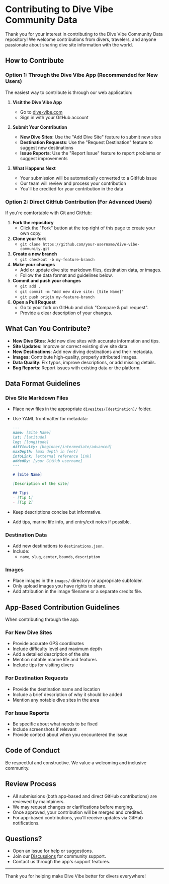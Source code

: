 # Contributing to Dive Vibe Community Data

Thank you for your interest in contributing to the Dive Vibe Community Data repository! We welcome contributions from divers, travelers, and anyone passionate about sharing dive site information with the world.

## How to Contribute

### Option 1: Through the Dive Vibe App (Recommended for New Users)

The easiest way to contribute is through our web application:

1. **Visit the Dive Vibe App**
   - Go to [dive-vibe.com](https://divevibe.io) 
   - Sign in with your GitHub account

2. **Submit Your Contribution**
   - **New Dive Sites**: Use the "Add Dive Site" feature to submit new sites
   - **Destination Requests**: Use the "Request Destination" feature to suggest new destinations
   - **Issue Reports**: Use the "Report Issue" feature to report problems or suggest improvements

3. **What Happens Next**
   - Your submission will be automatically converted to a GitHub issue
   - Our team will review and process your contribution
   - You'll be credited for your contribution in the data

### Option 2: Direct GitHub Contribution (For Advanced Users)

If you're comfortable with Git and GitHub:

1. **Fork the repository**
   - Click the "Fork" button at the top right of this page to create your own copy.
2. **Clone your fork**
   - `git clone https://github.com/your-username/dive-vibe-community.git`
3. **Create a new branch**
   - `git checkout -b my-feature-branch`
4. **Make your changes**
   - Add or update dive site markdown files, destination data, or images.
   - Follow the data format and guidelines below.
5. **Commit and push your changes**
   - `git add .`
   - `git commit -m "Add new dive site: [Site Name]"`
   - `git push origin my-feature-branch`
6. **Open a Pull Request**
   - Go to your fork on GitHub and click "Compare & pull request".
   - Provide a clear description of your changes.

## What Can You Contribute?

- **New Dive Sites**: Add new dive sites with accurate information and tips.
- **Site Updates**: Improve or correct existing dive site data.
- **New Destinations**: Add new diving destinations and their metadata.
- **Images**: Contribute high-quality, properly attributed images.
- **Data Quality**: Fix typos, improve descriptions, or add missing details.
- **Bug Reports**: Report issues with existing data or the platform.

## Data Format Guidelines

### Dive Site Markdown Files
- Place new files in the appropriate `divesites/[destination]/` folder.
- Use YAML frontmatter for metadata:

  ```markdown
  ---
  name: [Site Name]
  lat: [latitude]
  lng: [longitude]
  difficulty: [beginner/intermediate/advanced]
  maxDepth: [max depth in feet]
  infoLink: [external reference link]
  addedBy: [your GitHub username]
  ---
  
  # [Site Name]
  
  [Description of the site]
  
  ## Tips
  - [Tip 1]
  - [Tip 2]
  ```

- Keep descriptions concise but informative.
- Add tips, marine life info, and entry/exit notes if possible.

### Destination Data
- Add new destinations to `destinations.json`.
- Include:
  - `name`, `slug`, `center`, `bounds`, `description`

### Images
- Place images in the `images/` directory or appropriate subfolder.
- Only upload images you have rights to share.
- Add attribution in the image filename or a separate credits file.

## App-Based Contribution Guidelines

When contributing through the app:

### For New Dive Sites
- Provide accurate GPS coordinates
- Include difficulty level and maximum depth
- Add a detailed description of the site
- Mention notable marine life and features
- Include tips for visiting divers

### For Destination Requests
- Provide the destination name and location
- Include a brief description of why it should be added
- Mention any notable dive sites in the area

### For Issue Reports
- Be specific about what needs to be fixed
- Include screenshots if relevant
- Provide context about when you encountered the issue

## Code of Conduct

Be respectful and constructive. We value a welcoming and inclusive community.

## Review Process

- All submissions (both app-based and direct GitHub contributions) are reviewed by maintainers.
- We may request changes or clarifications before merging.
- Once approved, your contribution will be merged and credited.
- For app-based contributions, you'll receive updates via GitHub notifications.

## Questions?

- Open an issue for help or suggestions.
- Join our [Discussions](https://github.com/your-org/dive-vibe-community/discussions) for community support.
- Contact us through the app's support features.

---

Thank you for helping make Dive Vibe better for divers everywhere! 